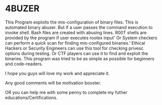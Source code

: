 # 4BUZER
This Program exploits the mis-configuration of binary files. 
This is automated binary abuser. But if a user passes the command execution to invoke shell.
Bash files are created with abusing lines.
R00T shells are provided by the program if user executes rootex input'
Or System checkers can perform a quick scan for finding mis-configured binaries.'
Ethical Hackers or Security Engineers can use this tool for checking privesc options during testing. Or CTF players can use it to find and exploit the binaries.
This program was tried to be as simple as possible for beginners and code-readers.

I hope you guys will love my work and appreciate it.

Any good comments will be motivation booster.

OR you can help me with some penny to complete my futher educations/Certifications.
